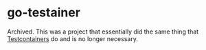 # go-testainer

Archived. This was a project that essentially did the same thing that [Testcontainers](https://testcontainers.com/modules/?language=go) do and is no longer necessary.
